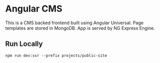 # Angular CMS

This is a CMS backed frontend built using Angular Universal. Page templates are stored in MongoDB. App is served by NG Express Engine.

## Run Locally

`npm run dev:ssr --prefix projects/public-site`
